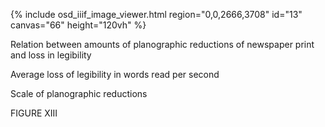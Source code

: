 {% include osd_iiif_image_viewer.html region="0,0,2666,3708" id="13" canvas="66" height="120vh" %}

Relation between amounts of planographic reductions 
of newspaper print and loss in legibility 

Average loss of legibility in words read per second 

Scale of planographic reductions 

FIGURE XIII

